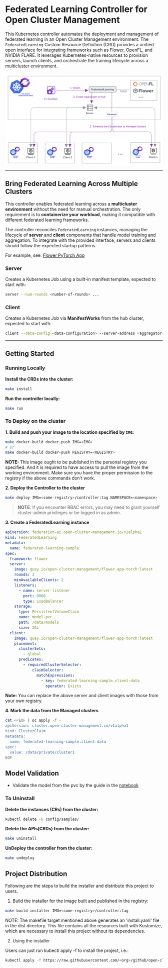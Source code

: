 # Federated Learning Controller for Open Cluster Management

This Kubernetes controller automates the deployment and management of federated learning in an Open Cluster Management environment. The `FederatedLearning` Custom Resource Definition (CRD) provides a unified open interface for integrating frameworks such as Flower, OpenFL, and NVIDIA FLARE. It leverages Kubernetes-native resources to provision servers, launch clients, and orchestrate the training lifecycle across a multicluster environment.

![Controller Architecture](./assets/images/controller.png)

---

## Bring Federated Learning Across Multiple Clusters

This controller enables federated learning across a **multicluster environment** without the need for manual orchestration. The only requirement is to **containerize your workload**, making it compatible with different federated learning frameworks.  

The controller reconciles `FederatedLearning` instances, managing the lifecycle of **server** and **client** components that handle model training and aggregation. To integrate with the provided interface, servers and clients should follow the expected startup patterns.  

For example, see: [Flower PyTorch App](./examples/flower/Makefile)

### Server

Creates a Kubernetes Job using a built-in manifest template, expected to start with:

```bash
server --num-rounds <number-of-rounds> ...
```

### Client  

Creates a Kubernetes Job via **ManifestWorks** from the hub cluster, expected to start with: 

```bash
client --data-config <data-configuration> --server-address <aggregator-address> ...
```

--- 

## Getting Started

### Running Locally

**Install the CRDs into the cluster:**

```sh
make install
```

**Run the controller locally:**

```sh
make run
```

### To Deploy on the cluster

**1. Build and push your image to the location specified by `IMG`:**
```sh
make docker-build docker-push IMG=<IMG>
# or
make docker-build docker-push REGISTRY=<REGISTRY> 
```
**NOTE:** This image ought to be published in the personal registry you specified.
And it is required to have access to pull the image from the working environment.
Make sure you have the proper permission to the registry if the above commands don’t work.


**2. Deploy the Controller to the cluster**

```sh
make deploy IMG=<some-registry>/controller:tag NAMESPACE=<namespace>
```

> **NOTE**: If you encounter RBAC errors, you may need to grant yourself cluster-admin
privileges or be logged in as admin.

**3. Create a FederatedLearning instance**

```yaml
apiVersion: federation-ai.open-cluster-management.io/v1alpha1
kind: FederatedLearning
metadata:
  name: federated-learning-sample
spec:
  framework: flower
  server:
    image: quay.io/open-cluster-management/flower-app-torch:latest
    rounds: 3
    minAvailableClients: 2
    listeners:
      - name: server-listener
        port: 8080
        type: LoadBalancer
    storage:
      type: PersistentVolumeClaim
      name: model-pvc
      path: /data/models
      size: 2Gi
  client:
    image: quay.io/open-cluster-management/flower-app-torch:latest
    placement:
      clusterSets:
        - global
      predicates:
        - requiredClusterSelector:
            claimSelector:
              matchExpressions:
                - key: federated-learning-sample.client-data
                  operator: Exists
```
**Note:** You can replace the above server and client images with those from your own registry.

**4. Mark the data from the Managed clusters**

```sh
cat <<EOF | oc apply -f -
apiVersion: cluster.open-cluster-management.io/v1alpha1
kind: ClusterClaim
metadata:
  name: federated-learning-sample.client-data
spec:
  value: /data/private/cluster1
EOF
```

## Model Validation

- Validate the model from the pvc by the guide in the [notebook](./examples/notebooks/deploy)

### To Uninstall
**Delete the instances (CRs) from the cluster:**

```sh
kubectl delete -k config/samples/
```

**Delete the APIs(CRDs) from the cluster:**

```sh
make uninstall
```

**UnDeploy the controller from the cluster:**

```sh
make undeploy
```

## Project Distribution

Following are the steps to build the installer and distribute this project to users.

1. Build the installer for the image built and published in the registry:

```sh
make build-installer IMG=<some-registry>/controller:tag
```

NOTE: The makefile target mentioned above generates an 'install.yaml'
file in the dist directory. This file contains all the resources built
with Kustomize, which are necessary to install this project without
its dependencies.

2. Using the installer

Users can just run kubectl apply -f <URL for YAML BUNDLE> to install the project, i.e.:

```sh
kubectl apply -f https://raw.githubusercontent.com/<org>/github/open-cluster-management/federated-learning/<tag or branch>/dist/install.yaml
```